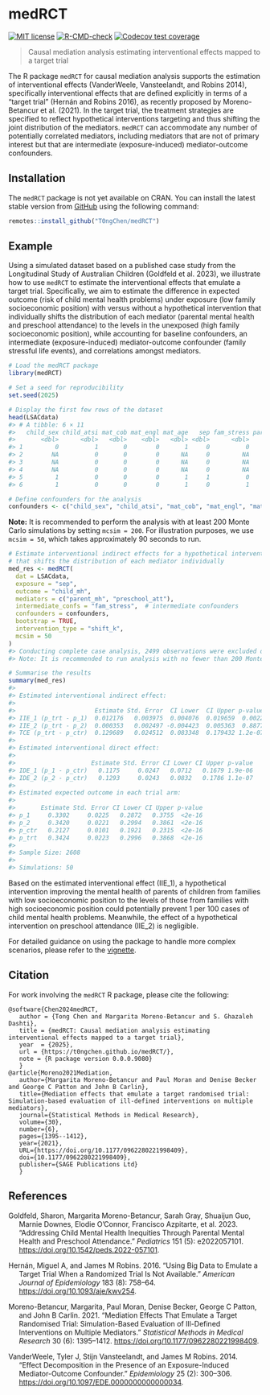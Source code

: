 
<!-- README.md is generated from README.Rmd. Please edit that file -->

# medRCT

<!-- badges: start -->

[![MIT
license](http://img.shields.io/badge/license-MIT-brightgreen.svg)](http://opensource.org/licenses/MIT)
[![R-CMD-check](https://github.com/T0ngChen/medRCT/actions/workflows/R-CMD-check.yaml/badge.svg)](https://github.com/T0ngChen/medRCT/actions/workflows/R-CMD-check.yaml)
[![Codecov test
coverage](https://codecov.io/gh/T0ngChen/medRCT/graph/badge.svg)](https://app.codecov.io/gh/T0ngChen/medRCT)
<!-- badges: end -->

> Causal mediation analysis estimating interventional effects mapped to
> a target trial

The R package `medRCT` for causal mediation analysis supports the
estimation of interventional effects (VanderWeele, Vansteelandt, and
Robins 2014), specifically interventional effects that are defined
explicitly in terms of a “target trial” (Hernán and Robins 2016), as
recently proposed by Moreno-Betancur et al. (2021). In the target trial,
the treatment strategies are specified to reflect hypothetical
interventions targeting and thus shifting the joint distribution of the
mediators. `medRCT` can accommodate any number of potentially correlated
mediators, including mediators that are not of primary interest but that
are intermediate (exposure-induced) mediator-outcome confounders.

## Installation

The `medRCT` package is not yet available on CRAN. You can install the
latest stable version from [GitHub](https://github.com/T0ngChen/medRCT)
using the following command:

``` r
remotes::install_github("T0ngChen/medRCT")
```

## Example

Using a simulated dataset based on a published case study from the
Longitudinal Study of Australian Children (Goldfeld et al. 2023), we
illustrate how to use `medRCT` to estimate the interventional effects
that emulate a target trial. Specifically, we aim to estimate the
difference in expected outcome (risk of child mental health problems)
under exposure (low family socioeconomic position) with versus without a
hypothetical intervention that individually shifts the distribution of
each mediator (parental mental health and preschool attendance) to the
levels in the unexposed (high family socioeconomic position), while
accounting for baseline confounders, an intermediate (exposure-induced)
mediator-outcome confounder (family stressful life events), and
correlations amongst mediators.

``` r
# Load the medRCT package
library(medRCT)

# Set a seed for reproducibility
set.seed(2025)

# Display the first few rows of the dataset
head(LSACdata)
#> # A tibble: 6 × 11
#>   child_sex child_atsi mat_cob mat_engl mat_age   sep fam_stress parent_mh preschool_att child_mh child_SDQscore
#>       <dbl>      <dbl>   <dbl>    <dbl>   <dbl> <dbl>      <dbl>     <dbl>         <dbl>    <dbl>          <dbl>
#> 1         0          1       0        0       1     0          0         0             1        0           8.92
#> 2        NA          0       0        0      NA     0         NA        NA             0        0           7.35
#> 3        NA          0       0        0      NA     0         NA        NA             0        1          12.8 
#> 4        NA          0       0        0      NA     0         NA        NA             0        0           6.61
#> 5         1          0       0        0       1     1          0         0             0        1          10.3 
#> 6         1          0       0        0       1     0          1         1             0        1          13.6

# Define confounders for the analysis
confounders <- c("child_sex", "child_atsi", "mat_cob", "mat_engl", "mat_age")
```

**Note:** It is recommended to perform the analysis with at least 200
Monte Carlo simulations by setting `mcsim = 200`. For illustration
purposes, we use `mcsim = 50`, which takes approximately 90 seconds to
run.

``` r
# Estimate interventional indirect effects for a hypothetical intervention
# that shifts the distribution of each mediator individually
med_res <- medRCT(
  dat = LSACdata,                      
  exposure = "sep",                    
  outcome = "child_mh",                
  mediators = c("parent_mh", "preschool_att"), 
  intermediate_confs = "fam_stress",  # intermediate confounders 
  confounders = confounders,           
  bootstrap = TRUE,                    
  intervention_type = "shift_k",       
  mcsim = 50                          
)
#> Conducting complete case analysis, 2499 observations were excluded due to missing data.
#> Note: It is recommended to run analysis with no fewer than 200 Monte Carlo simulations.

# Summarise the results
summary(med_res)
#> 
#> Estimated interventional indirect effect: 
#> 
#>                      Estimate Std. Error  CI Lower  CI Upper p-value
#> IIE_1 (p_trt - p_1)  0.012176   0.003975  0.004076  0.019659  0.0022
#> IIE_2 (p_trt - p_2)  0.000353   0.002497 -0.004423  0.005363  0.8877
#> TCE (p_trt - p_ctr)  0.129689   0.024512  0.083348  0.179432 1.2e-07
#> 
#> Estimated interventional direct effect: 
#> 
#>                     Estimate Std. Error CI Lower CI Upper p-value
#> IDE_1 (p_1 - p_ctr)   0.1175     0.0247   0.0712   0.1679 1.9e-06
#> IDE_2 (p_2 - p_ctr)   0.1293     0.0243   0.0832   0.1786 1.1e-07
#> 
#> Estimated expected outcome in each trial arm:
#> 
#>       Estimate Std. Error CI Lower CI Upper p-value
#> p_1     0.3302     0.0225   0.2872   0.3755  <2e-16
#> p_2     0.3420     0.0221   0.2994   0.3861  <2e-16
#> p_ctr   0.2127     0.0101   0.1921   0.2315  <2e-16
#> p_trt   0.3424     0.0223   0.2996   0.3868  <2e-16
#> 
#> Sample Size: 2608 
#> 
#> Simulations: 50
```

Based on the estimated interventional effect (IIE_1), a hypothetical
intervention improving the mental health of parents of children from
families with low socioeconomic position to the levels of those from
families with high socioeconomic position could potentially prevent 1
per 100 cases of child mental health problems. Meanwhile, the effect of
a hypothetical intervention on preschool attendance (IIE_2) is
negligible.

For detailed guidance on using the package to handle more complex
scenarios, please refer to the
[vignette](https://t0ngchen.github.io/medRCT/articles/intro.html).

## Citation

For work involving the `medRCT` R package, please cite the following:

    @software{Chen2024medRCT,
       author = {Tong Chen and Margarita Moreno-Betancur and S. Ghazaleh Dashti},
       title = {medRCT: Causal mediation analysis estimating interventional effects mapped to a target trial},
       year  = {2025},
       url = {https://t0ngchen.github.io/medRCT/},
       note = {R package version 0.0.0.9080}
       }
    @article{Moreno2021Mediation,
       author={Margarita Moreno-Betancur and Paul Moran and Denise Becker and George C Patton and John B Carlin},
       title={Mediation effects that emulate a target randomised trial: Simulation-based evaluation of ill-defined interventions on multiple mediators},
       journal={Statistical Methods in Medical Research},
       volume={30},
       number={6},
       pages={1395--1412},
       year={2021},
       URL={https://doi.org/10.1177/0962280221998409},
       doi={10.1177/0962280221998409},
       publisher={SAGE Publications Ltd}
       }    

## References

<div id="refs" class="references csl-bib-body hanging-indent"
entry-spacing="0">

<div id="ref-Goldfeld2023" class="csl-entry">

Goldfeld, Sharon, Margarita Moreno-Betancur, Sarah Gray, Shuaijun Guo,
Marnie Downes, Elodie O’Connor, Francisco Azpitarte, et al. 2023.
“Addressing Child Mental Health Inequities Through Parental Mental
Health and Preschool Attendance.” *Pediatrics* 151 (5): e2022057101.
<https://doi.org/10.1542/peds.2022-057101>.

</div>

<div id="ref-hernan2016using" class="csl-entry">

Hernán, Miguel A, and James M Robins. 2016. “Using Big Data to Emulate a
Target Trial When a Randomized Trial Is Not Available.” *American
Journal of Epidemiology* 183 (8): 758–64.
<https://doi.org/10.1093/aje/kwv254>.

</div>

<div id="ref-Moreno2021Mediation" class="csl-entry">

Moreno-Betancur, Margarita, Paul Moran, Denise Becker, George C Patton,
and John B Carlin. 2021. “Mediation Effects That Emulate a Target
Randomised Trial: Simulation-Based Evaluation of Ill-Defined
Interventions on Multiple Mediators.” *Statistical Methods in Medical
Research* 30 (6): 1395–1412. <https://doi.org/10.1177/0962280221998409>.

</div>

<div id="ref-vanderweele2014effect" class="csl-entry">

VanderWeele, Tyler J, Stijn Vansteelandt, and James M Robins. 2014.
“Effect Decomposition in the Presence of an Exposure-Induced
Mediator-Outcome Confounder.” *Epidemiology* 25 (2): 300–306.
<https://doi.org/10.1097/EDE.0000000000000034>.

</div>

</div>
